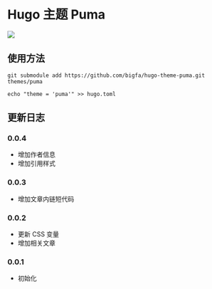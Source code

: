 # Hugo 主题 Puma

![](https://static.fatesinger.com/2025/01/10eb5gy4cj9fvxag.png)

## 使用方法

```
git submodule add https://github.com/bigfa/hugo-theme-puma.git themes/puma

echo "theme = 'puma'" >> hugo.toml
```

## 更新日志

### 0.0.4

-   增加作者信息
-   增加引用样式

### 0.0.3

-   增加文章内链短代码

### 0.0.2

-   更新 CSS 变量
-   增加相关文章

### 0.0.1

-   初始化
